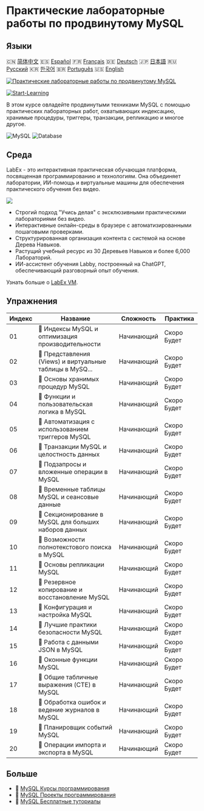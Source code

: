 # Практические лабораторные работы по продвинутому MySQL

## Языки

🇨🇳 [简体中文](README_zh.md) 🇪🇸 [Español](README_es.md) 🇫🇷 [Français](README_fr.md) 🇩🇪 [Deutsch](README_de.md) 🇯🇵 [日本語](README_ja.md) 🇷🇺 [Русский](README_ru.md) 🇰🇷 [한국어](README_ko.md) 🇧🇷 [Português](README_pt.md) 🇺🇸 [English](README.md) 

[![Практические лабораторные работы по продвинутому MySQL](https://cover-creator.labex.io/advanced-mysql-practical-labs.png?lang=ru)](https://labex.io/ru/courses/advanced-mysql-practical-labs)

[![Start-Learning](https://img.shields.io/badge/Start-Learning-whitesmoke?style=for-the-badge)](https://labex.io/ru/courses/advanced-mysql-practical-labs)

В этом курсе овладейте продвинутыми техниками MySQL с помощью практических лабораторных работ, охватывающих индексацию, хранимые процедуры, триггеры, транзакции, репликацию и многое другое.

![MySQL](https://img.shields.io/badge/MySQL-whitesmoke?style=for-the-badge&logo=mysql)
![Database](https://img.shields.io/badge/Database-whitesmoke?style=for-the-badge&logo=database)


## Среда

LabEx - это интерактивная практическая обучающая платформа, посвященная программированию и технологиям. Она объединяет лаборатории, ИИ-помощь и виртуальные машины для обеспечения практического обучения без видео.

![](https://tutorial-screenshot.getvm.io/images/vm-1725247253.png)

- Строгий подход "Учись делая" с эксклюзивными практическими лабораториями без видео.
- Интерактивные онлайн-среды в браузере с автоматизированными пошаговыми проверками.
- Структурированная организация контента с системой на основе Дерева Навыков.
- Растущий учебный ресурс из 30 Деревьев Навыков и более 6,000 Лабораторий.
- ИИ-ассистент обучения Labby, построенный на ChatGPT, обеспечивающий разговорный опыт обучения.

Узнать больше о [LabEx VM](https://support.labex.io/using-labex/virtual-machine).

## Упражнения

|   Индекс | Название                                                 | Сложность   | Практика    |
|----------|----------------------------------------------------------|-------------|-------------|
|       01 | 📖 Индексы MySQL и оптимизация производительности        | Начинающий  | Скоро Будет |
|       02 | 📖 Представления (Views) и виртуальные таблицы в MySQ... | Начинающий  | Скоро Будет |
|       03 | 📖 Основы хранимых процедур MySQL                        | Начинающий  | Скоро Будет |
|       04 | 📖 Функции и пользовательская логика в MySQL             | Начинающий  | Скоро Будет |
|       05 | 📖 Автоматизация с использованием триггеров MySQL        | Начинающий  | Скоро Будет |
|       06 | 📖 Транзакции MySQL и целостность данных                 | Начинающий  | Скоро Будет |
|       07 | 📖 Подзапросы и вложенные операции в MySQL               | Начинающий  | Скоро Будет |
|       08 | 📖 Временные таблицы MySQL и сеансовые данные            | Начинающий  | Скоро Будет |
|       09 | 📖 Секционирование в MySQL для больших наборов данных    | Начинающий  | Скоро Будет |
|       10 | 📖 Возможности полнотекстового поиска в MySQL            | Начинающий  | Скоро Будет |
|       11 | 📖 Основы репликации MySQL                               | Начинающий  | Скоро Будет |
|       12 | 📖 Резервное копирование и восстановление MySQL          | Начинающий  | Скоро Будет |
|       13 | 📖 Конфигурация и настройка MySQL                        | Начинающий  | Скоро Будет |
|       14 | 📖 Лучшие практики безопасности MySQL                    | Начинающий  | Скоро Будет |
|       15 | 📖 Работа с данными JSON в MySQL                         | Начинающий  | Скоро Будет |
|       16 | 📖 Оконные функции MySQL                                 | Начинающий  | Скоро Будет |
|       17 | 📖 Общие табличные выражения (CTE) в MySQL               | Начинающий  | Скоро Будет |
|       18 | 📖 Обработка ошибок и ведение журналов в MySQL           | Начинающий  | Скоро Будет |
|       19 | 📖 Планировщик событий MySQL                             | Начинающий  | Скоро Будет |
|       20 | 📖 Операции импорта и экспорта в MySQL                   | Начинающий  | Скоро Будет |

## Больше

- 🔗 [MySQL Курсы программирования](https://github.com/labex-labs/awesome-programming-courses)
- 🔗 [MySQL Проекты программирования](https://github.com/labex-labs/awesome-programming-projects)
- 🔗 [MySQL Бесплатные туториалы](https://github.com/labex-labs/mysql-free-tutorials)

